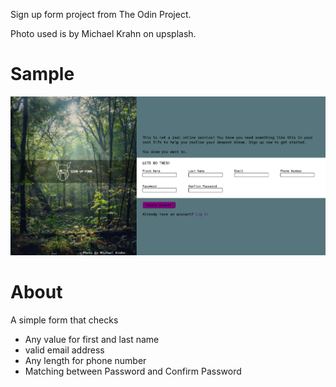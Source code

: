 Sign up form project from The Odin Project.

Photo used is by Michael Krahn on upsplash.

# Sample

![img](assets/sample.jpg)








# About
A simple form that checks
-  Any value for first and last name
-  valid email address
-  Any length for phone number
-  Matching between Password and Confirm Password